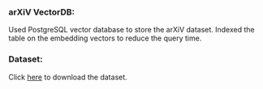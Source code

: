 ### arXiV VectorDB:

Used PostgreSQL vector database to store the arXiV dataset. Indexed the table on the embedding vectors to reduce the query time.

### Dataset: <br>

Click [here](https://www.kaggle.com/datasets/Cornell-University/arxiv) to download the dataset.
